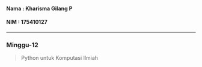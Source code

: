 #### Nama : Kharisma Gilang P
#### NIM : 175410127
---
### Minggu-12
> Python untuk Komputasi Ilmiah
